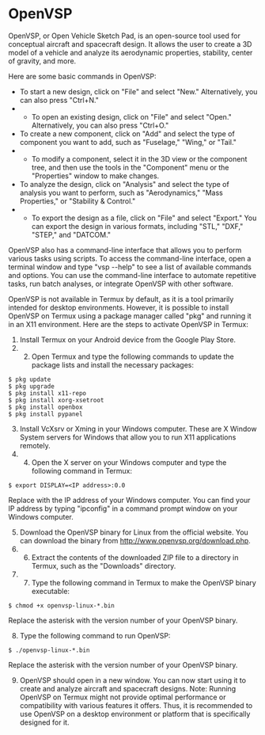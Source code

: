 # OpenVSP
OpenVSP, or Open Vehicle Sketch Pad, is an open-source tool used for conceptual aircraft and spacecraft design. It allows the user to create a 3D model of a vehicle and analyze its aerodynamic properties, stability, center of gravity, and more.


Here are some basic commands in OpenVSP:

- To start a new design, click on "File" and select "New." Alternatively, you can also press "Ctrl+N."
- - To open an existing design, click on "File" and select "Open." Alternatively, you can also press "Ctrl+O."
- To create a new component, click on "Add" and select the type of component you want to add, such as "Fuselage," "Wing," or "Tail."
- - To modify a component, select it in the 3D view or the component tree, and then use the tools in the "Component" menu or the "Properties" window to make changes.
- To analyze the design, click on "Analysis" and select the type of analysis you want to perform, such as "Aerodynamics," "Mass Properties," or "Stability & Control."
- - To export the design as a file, click on "File" and select "Export." You can export the design in various formats, including "STL," "DXF," "STEP," and "DATCOM."

OpenVSP also has a command-line interface that allows you to perform various tasks using scripts. To access the command-line interface, open a terminal window and type "vsp --help" to see a list of available commands and options. You can use the command-line interface to automate repetitive tasks, run batch analyses, or integrate OpenVSP with other software.





OpenVSP is not available in Termux by default, as it is a tool primarily intended for desktop environments. However, it is possible to install OpenVSP on Termux using a package manager called "pkg" and running it in an X11 environment. Here are the steps to activate OpenVSP in Termux:

1. Install Termux on your Android device from the Google Play Store.
2. 2. Open Termux and type the following commands to update the package lists and install the necessary packages:
```
$ pkg update
$ pkg upgrade
$ pkg install x11-repo
$ pkg install xorg-xsetroot
$ pkg install openbox
$ pkg install pypanel
```

3. Install VcXsrv or Xming in your Windows computer. These are X Window System servers for Windows that allow you to run X11 applications remotely.
4. 4. Open the X server on your Windows computer and type the following command in Termux:
```
$ export DISPLAY=<IP address>:0.0
```

Replace <IP address> with the IP address of your Windows computer. You can find your IP address by typing "ipconfig" in a command prompt window on your Windows computer.

5. Download the OpenVSP binary for Linux from the official website. You can download the binary from http://www.openvsp.org/download.php.
6. 6. Extract the contents of the downloaded ZIP file to a directory in Termux, such as the "Downloads" directory.
7. 7. Type the following command in Termux to make the OpenVSP binary executable:
```
$ chmod +x openvsp-linux-*.bin
```

Replace the asterisk with the version number of your OpenVSP binary.

8. Type the following command to run OpenVSP:
```
$ ./openvsp-linux-*.bin
```

Replace the asterisk with the version number of your OpenVSP binary.

9. OpenVSP should open in a new window. You can now start using it to create and analyze aircraft and spacecraft designs.
Note: Running OpenVSP on Termux might not provide optimal performance or compatibility with various features it offers. Thus, it is recommended to use OpenVSP on a desktop environment or platform that is specifically designed for it.
